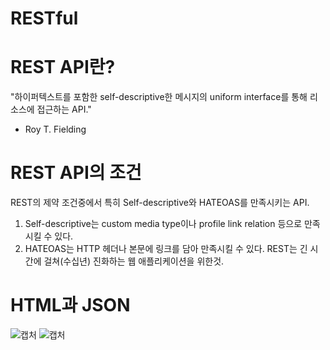 # RESTful
# REST API란?
"하이퍼텍스트를 포함한 self-descriptive한 메시지의 uniform interface를 통해 리소스에 접근하는 API." 
- Roy T. Fielding

# REST API의 조건
REST의 제약 조건중에서 특히 Self-descriptive와 HATEOAS를 만족시키는 API.
1) Self-descriptive는 custom media type이나 profile link relation 등으로 만족 시킬 수 있다.
2) HATEOAS는 HTTP 헤더나 본문에 링크를 담아 만족시킬 수 있다.
REST는 긴 시간에 걸쳐(수십년) 진화하는 웹 애플리케이션을 위한것.

# HTML과 JSON
![캡처](https://user-images.githubusercontent.com/93500878/153546347-84552f36-8c50-4a35-b8e5-53359c1284c9.PNG)
![캡처](https://user-images.githubusercontent.com/93500878/153547460-e29e41ba-2f94-41b0-826d-2ac1ad6c6b7a.PNG)

